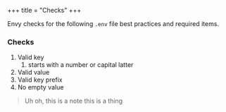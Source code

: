 +++
title = "Checks"
+++

Envy checks for the following `.env` file best practices and required items.

### Checks

1. Valid key
   1. starts with a number or capital latter
2. Valid value
3. Valid key prefix
4. No empty value

> Uh oh, this is a note
> this is a thing
